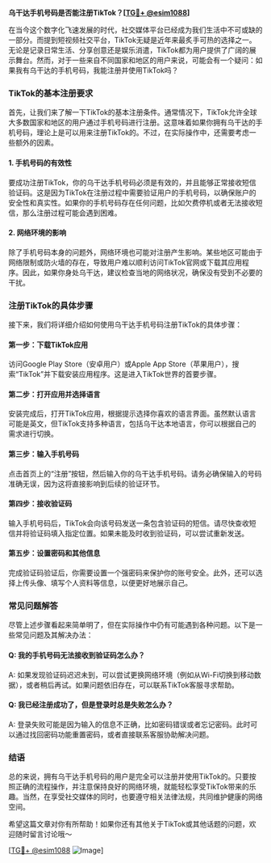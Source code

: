 **乌干达手机号码是否能注册TikTok？[[TG💪+ @esim1088](https://t.me/s/esim1088)]**

在当今这个数字化飞速发展的时代，社交媒体平台已经成为我们生活中不可或缺的一部分。而提到短视频社交平台，TikTok无疑是近年来最炙手可热的选择之一。无论是记录日常生活、分享创意还是娱乐消遣，TikTok都为用户提供了广阔的展示舞台。然而，对于一些来自不同国家和地区的用户来说，可能会有一个疑问：如果我有乌干达的手机号码，我能注册并使用TikTok吗？

### TikTok的基本注册要求

首先，让我们来了解一下TikTok的基本注册条件。通常情况下，TikTok允许全球大多数国家和地区的用户通过手机号码进行注册。这意味着如果你拥有乌干达的手机号码，理论上是可以用来注册TikTok的。不过，在实际操作中，还需要考虑一些额外的因素。

#### 1. 手机号码的有效性
要成功注册TikTok，你的乌干达手机号码必须是有效的，并且能够正常接收短信验证码。这是因为TikTok在注册过程中需要验证用户的手机号码，以确保账户的安全性和真实性。如果你的手机号码存在任何问题，比如欠费停机或者无法接收短信，那么注册过程可能会遇到困难。

#### 2. 网络环境的影响
除了手机号码本身的问题外，网络环境也可能对注册产生影响。某些地区可能由于网络限制或防火墙的存在，导致用户难以顺利访问TikTok官网或下载其应用程序。因此，如果你身处乌干达，建议检查当地的网络状况，确保没有受到不必要的干扰。

### 注册TikTok的具体步骤

接下来，我们将详细介绍如何使用乌干达手机号码注册TikTok的具体步骤：

#### 第一步：下载TikTok应用
访问Google Play Store（安卓用户）或Apple App Store（苹果用户），搜索“TikTok”并下载安装应用程序。这是进入TikTok世界的首要步骤。

#### 第二步：打开应用并选择语言
安装完成后，打开TikTok应用，根据提示选择你喜欢的语言界面。虽然默认语言可能是英文，但TikTok支持多种语言，包括乌干达本地语言，你可以根据自己的需求进行切换。

#### 第三步：输入手机号码
点击首页上的“注册”按钮，然后输入你的乌干达手机号码。请务必确保输入的号码准确无误，因为这将直接影响到后续的验证环节。

#### 第四步：接收验证码
输入手机号码后，TikTok会向该号码发送一条包含验证码的短信。请尽快查收短信并将验证码填入指定位置。如果未能及时收到验证码，可以尝试重新发送。

#### 第五步：设置密码和其他信息
完成验证码验证后，你需要设置一个强密码来保护你的账号安全。此外，还可以选择上传头像、填写个人资料等信息，以便更好地展示自己。

### 常见问题解答

尽管上述步骤看起来简单明了，但在实际操作中仍有可能遇到各种问题。以下是一些常见问题及其解决办法：

#### Q: 我的手机号码无法接收到验证码怎么办？
A: 如果发现验证码迟迟未到，可以尝试更换网络环境（例如从Wi-Fi切换到移动数据），或者稍后再试。如果问题依旧存在，可以联系TikTok客服寻求帮助。

#### Q: 我已经注册成功了，但是登录时总是失败怎么办？
A: 登录失败可能是因为输入的信息不正确，比如密码错误或者忘记密码。此时可以通过找回密码功能重置密码，或者直接联系客服协助解决问题。

### 结语

总的来说，拥有乌干达手机号码的用户是完全可以注册并使用TikTok的。只要按照正确的流程操作，并注意保持良好的网络环境，就能轻松享受TikTok带来的乐趣。当然，在享受社交媒体的同时，也要遵守相关法律法规，共同维护健康的网络空间。

希望这篇文章对你有所帮助！如果你还有其他关于TikTok或其他话题的问题，欢迎随时留言讨论哦～ 

[[TG💪+ @esim1088](https://t.me/s/esim1088) ![Image](https://i.postimg.cc/4NQfJmqS/Snipaste-2025-05-13-00-14-12.png)]